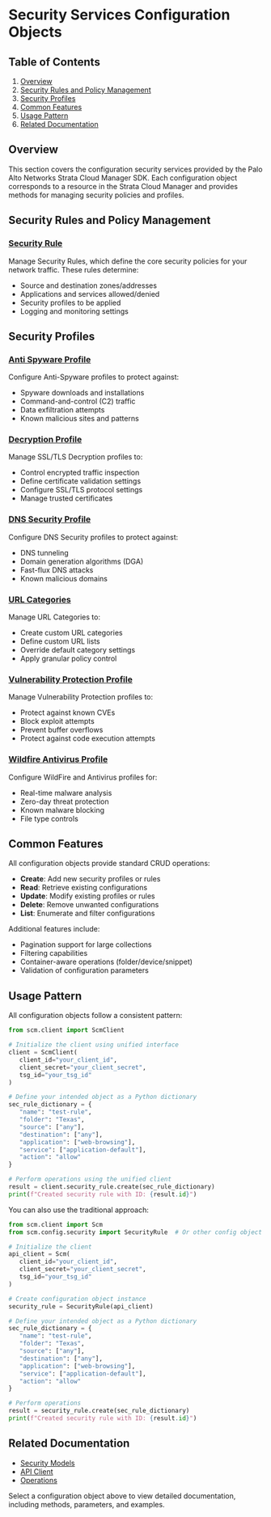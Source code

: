 # Security Services Configuration Objects

## Table of Contents

1. [Overview](#overview)
2. [Security Rules and Policy Management](#security-rules-and-policy-management)
3. [Security Profiles](#security-profiles)
4. [Common Features](#common-features)
5. [Usage Pattern](#usage-pattern)
6. [Related Documentation](#related-documentation)

## Overview

This section covers the configuration security services provided by the Palo Alto Networks Strata Cloud Manager SDK. Each configuration object corresponds to a resource in the Strata Cloud Manager and provides methods for managing security policies and profiles.

## Security Rules and Policy Management

### [Security Rule](security_rule.md)

Manage Security Rules, which define the core security policies for your network traffic. These rules determine:

- Source and destination zones/addresses
- Applications and services allowed/denied
- Security profiles to be applied
- Logging and monitoring settings

## Security Profiles

### [Anti Spyware Profile](anti_spyware_profile.md)

Configure Anti-Spyware profiles to protect against:

- Spyware downloads and installations
- Command-and-control (C2) traffic
- Data exfiltration attempts
- Known malicious sites and patterns

### [Decryption Profile](decryption_profile.md)

Manage SSL/TLS Decryption profiles to:

- Control encrypted traffic inspection
- Define certificate validation settings
- Configure SSL/TLS protocol settings
- Manage trusted certificates

### [DNS Security Profile](dns_security_profile.md)

Configure DNS Security profiles to protect against:

- DNS tunneling
- Domain generation algorithms (DGA)
- Fast-flux DNS attacks
- Known malicious domains

### [URL Categories](url_categories.md)

Manage URL Categories to:

- Create custom URL categories
- Define custom URL lists
- Override default category settings
- Apply granular policy control

### [Vulnerability Protection Profile](vulnerability_protection_profile.md)

Manage Vulnerability Protection profiles to:

- Protect against known CVEs
- Block exploit attempts
- Prevent buffer overflows
- Protect against code execution attempts

### [Wildfire Antivirus Profile](wildfire_antivirus.md)

Configure WildFire and Antivirus profiles for:

- Real-time malware analysis
- Zero-day threat protection
- Known malware blocking
- File type controls

## Common Features

All configuration objects provide standard CRUD operations:

- **Create**: Add new security profiles or rules
- **Read**: Retrieve existing configurations
- **Update**: Modify existing profiles or rules
- **Delete**: Remove unwanted configurations
- **List**: Enumerate and filter configurations

Additional features include:

- Pagination support for large collections
- Filtering capabilities
- Container-aware operations (folder/device/snippet)
- Validation of configuration parameters

## Usage Pattern

All configuration objects follow a consistent pattern:

<div class="termy">

<!-- termynal -->
```python
from scm.client import ScmClient

# Initialize the client using unified interface
client = ScmClient(
   client_id="your_client_id",
   client_secret="your_client_secret",
   tsg_id="your_tsg_id"
)

# Define your intended object as a Python dictionary
sec_rule_dictionary = {
   "name": "test-rule",
   "folder": "Texas",
   "source": ["any"],
   "destination": ["any"],
   "application": ["web-browsing"],
   "service": ["application-default"],
   "action": "allow"
}

# Perform operations using the unified client
result = client.security_rule.create(sec_rule_dictionary)
print(f"Created security rule with ID: {result.id}")
```

</div>

You can also use the traditional approach:

<div class="termy">

<!-- termynal -->
```python
from scm.client import Scm
from scm.config.security import SecurityRule  # Or other config object

# Initialize the client
api_client = Scm(
   client_id="your_client_id",
   client_secret="your_client_secret",
   tsg_id="your_tsg_id"
)

# Create configuration object instance
security_rule = SecurityRule(api_client)

# Define your intended object as a Python dictionary
sec_rule_dictionary = {
   "name": "test-rule",
   "folder": "Texas",
   "source": ["any"],
   "destination": ["any"],
   "application": ["web-browsing"],
   "service": ["application-default"],
   "action": "allow"
}

# Perform operations
result = security_rule.create(sec_rule_dictionary)
print(f"Created security rule with ID: {result.id}")
```

</div>

## Related Documentation

- [Security Models](../../models/security_services/index.md)
- [API Client](../../client.md)
- [Operations](../../models/operations/jobs.md)

Select a configuration object above to view detailed documentation, including methods, parameters, and examples.